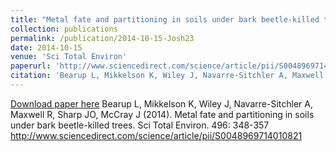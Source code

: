 ```yaml
---
title: "Metal fate and partitioning in soils under bark beetle-killed trees"
collection: publications
permalink: /publication/2014-10-15-Josh23
date: 2014-10-15
venue: 'Sci Total Environ'
paperurl: 'http://www.sciencedirect.com/science/article/pii/S0048969714010821  '
citation: 'Bearup L, Mikkelson K, Wiley J, Navarre-Sitchler A, Maxwell R, Sharp JO, McCray J (2014). Metal fate and partitioning in soils under bark beetle-killed trees. Sci Total Environ. 496: 348-357 http://www.sciencedirect.com/science/article/pii/S0048969714010821   '
---
```


<a href='http://www.sciencedirect.com/science/article/pii/S0048969714010821  '>Download paper here</a>
Bearup L, Mikkelson K, Wiley J, Navarre-Sitchler A, Maxwell R, Sharp JO, McCray J (2014). Metal fate and partitioning in soils under bark beetle-killed trees. Sci Total Environ. 496: 348-357 http://www.sciencedirect.com/science/article/pii/S0048969714010821   